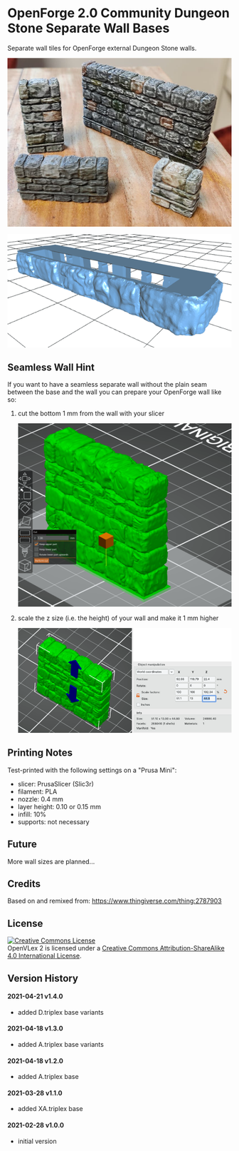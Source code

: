 OpenForge 2.0 Community Dungeon Stone Separate Wall Bases
=========================================================

Separate wall tiles for OpenForge external Dungeon Stone walls.

   ![Sample](img/sample.jpg)  

   ![triplex A base](img/dungeon_stone_base.inch.A.triplex.png)  

## Seamless Wall Hint

If you want to have a seamless separate wall without the plain seam between the base and the wall you can prepare your OpenForge wall like so:

1. cut the bottom 1 mm from the wall with your slicer

   ![Sample](img/scale1.png)  

2. scale the z size (i.e. the height) of your wall and make it 1 mm higher

   ![Sample](img/scale2.png)  



## Printing Notes

Test-printed with the following settings on a "Prusa Mini":

- slicer: PrusaSlicer (Slic3r)
- filament: PLA
- nozzle: 0.4 mm 
- layer height: 0.10 or 0.15 mm
- infill: 10%
- supports: not necessary


## Future

More wall sizes are planned...


## Credits

Based on and remixed from:
https://www.thingiverse.com/thing:2787903

## License

<a rel="license" href="http://creativecommons.org/licenses/by-sa/4.0/"><img alt="Creative Commons License" style="border-width:0" src="https://i.creativecommons.org/l/by-sa/4.0/88x31.png" /></a><br /><span xmlns:dct="http://purl.org/dc/terms/" property="dct:title">OpenVLex 2</span> is licensed under a <a rel="license" href="http://creativecommons.org/licenses/by-sa/4.0/">Creative Commons Attribution-ShareAlike 4.0 International License</a>.

## Version History

#### 2021-04-21 v1.4.0

  - added D.triplex base variants

#### 2021-04-18 v1.3.0

  - added A.triplex base variants

#### 2021-04-18 v1.2.0

  - added A.triplex base

#### 2021-03-28 v1.1.0

  - added XA.triplex base

#### 2021-02-28 v1.0.0

  - initial version
